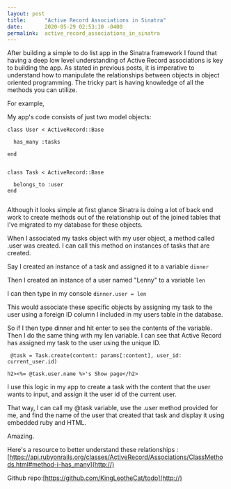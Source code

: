 ```yaml
---
layout: post
title:      "Active Record Associations in Sinatra"
date:       2020-05-29 02:53:10 -0400
permalink:  active_record_associations_in_sinatra
---
```



After building a simple to do list app in the Sinatra framework I found that having a deep low level understanding of Active Record associations is key to building the app. As stated in previous posts, it is imperative to understand how to manipulate the relationships between objects in object oriented programming. The tricky part is having knowledge of all the methods you can utilize.


For example,

My app's code consists of just two model objects:


```
class User < ActiveRecord::Base
 
  has_many :tasks

end


class Task < ActiveRecord::Base
  
  belongs_to :user
end


```



Although it looks simple at first glance Sinatra is doing a lot of back end work to create methods out of the relationship out of the joined tables that I've migrated to my database for these objects.

When I associated my tasks object with my user object, a method called .user was created. I can call this method on instances of tasks that are created. 



Say I created an instance of a task and assigned it to a variable `dinner`

Then I created an instance of a user named "Lenny" to a variable `len`

I can then type in my console `dinner.user = len`

This would associate these specific objects by assigning my task to the user using a foreign ID column I included in my users table in the database. 

So if I then type dinner and hit enter to see the contents of the variable. Then I do the same thing with my len variable. I can see that Active Record has assigned my task to the user using the unique ID.




```
 @task = Task.create(content: params[:content], user_id: current_user.id)
```

```
h2><%= @task.user.name %>'s Show page</h2>
```

I use this logic in my app to create a task with the content that the user wants to input, and assign it the user id of the current user.

That way, I can call my @task variable, use the .user method provided for me, and find the name of the user that created that task and display it using embedded ruby and HTML. 

Amazing.



Here's a resource to better understand these relationships : [https://api.rubyonrails.org/classes/ActiveRecord/Associations/ClassMethods.html#method-i-has_many](http://)


Github repo:[https://github.com/KingLeotheCat/todo](http://)



